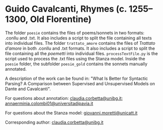 # Guido Cavalcanti, Rhymes (c. 1255–1300, Old Florentine) 


The folder ```poesie``` contains the files of poems/sonnets in two formats: .conllu and .txt. It also includes a script to split the file containing all texts into individual files.
The folder ```trattato_amore``` contains the files of _Trattato d’amore_ in both .conllu and .txt formats. It also includes a script to split the file containing all the _poemetti_ into individual files.
```processTextFile.py``` is the script used to process the .txt files using the Stanza model.
Inside the ```poesie``` folder, the subfolder ```poesie_gold``` contains the sonnets manually annotated.

A description of the work can be found in: "What Is Better for Syntactic Parsing? A Comparison between Supervised and Unsupervised Models on Dante and Cavalcanti". 

For questions about annotation:
claudia.corbetta@unibg.it; 
annaerminia.colombi01@universitadipavia.it
 
For questions about the Stanza model:
giovanni.moretti@unicatt.it

Corresponding author: claudia.corbetta@unibg.it
